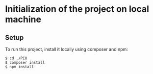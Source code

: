 # Initialization of the project on local machine

## Setup

To run this project, install it locally using composer and npm:

```
$ cd ./PIO
$ composer install
$ npm install
```